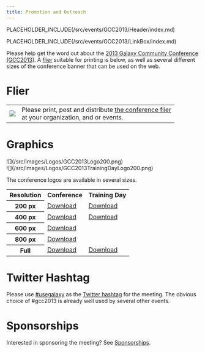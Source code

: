 ```yaml
---
title: Promotion and Outreach
---
```

PLACEHOLDER_INCLUDE(/src/events/GCC2013/Header/index.md)

PLACEHOLDER_INCLUDE(/src/events/GCC2013/LinkBox/index.md)



Please help get the word out about the [2013 Galaxy Community Conference (GCC2013)](/src/events/GCC2013/Promotion//index.md).  A [flier](/src/events/GCC2013/Promotion/index.md#flier) suitable for printing is below, as well as several different sizes of the conference banner that can be used on the web.

# Flier

<table>
  <tr>
    <td style=" border: none;"> <a href='PLACEHOLDER_ATTACHMENT_URL/src/GCC2013Flier.pdf'><img src="/src/events/GCC2013/Promotion/GCC2013FlierThumb.png" /></a> </td>
    <td style=" border: none;"> Please print, post and distribute <a href='PLACEHOLDER_ATTACHMENT_URL/src/GCC2013Flier.pdf'>the conference flier</a><br />at your organization, and or events.  </td>
  </tr>
</table>


# Graphics

<div class='right'>![](/src/images/Logos/GCC2013Logo200.png)<br />![](/src/images/Logos/GCC2013TrainingDayLogo200.png)</div>

The conference logos are available in several sizes.

<table>
  <tr class="th" >
    <th> Resolution </th>
    <th> Conference </th>
    <th> Training Day </th>
  </tr>
  <tr>
    <th style=" text-align: center;"> 200 px </th>
    <td> <a href='/src/images/Logos/GCC2013Logo200.png'>Download</a> </td>
    <td> <a href='/src/images/Logos/GCC2013TrainingDayLogo200.png'>Download</a> </td>
  </tr>
  <tr>
    <th style=" text-align: center;"> 400 px </th>
    <td> <a href='/src/images/Logos/GCC2013Logo400.png'>Download</a> </td>
    <td> <a href='/src/images/Logos/GCC2013TrainingDayLogo400.png'>Download</a> </td>
  </tr>
  <tr>
    <th style=" text-align: center;"> 600 px </th>
    <td> <a href='/src/images/Logos/GCC2013Logo600.png'>Download</a> </td>
    <td> </td>
  </tr>
  <tr>
    <th style=" text-align: center;"> 800 px </th>
    <td> <a href='/src/images/Logos/GCC2013Logo800.png'>Download</a> </td>
    <td> </td>
  </tr>
  <tr>
    <th style=" text-align: center;"> Full </th>
    <td> <a href='http://bx.psu.edu/~clements/WikiFiles/GCC2013Logo.png'>Download</a> </td>
    <td> <a href='/src/images/Logos/GCC2013TrainingDayLogo.png'>Download</a> </td>
  </tr>
</table>


# Twitter Hashtag

Please use [#usegalaxy](http://twitter.com/#!/search/%23usegalaxy) as the [Twitter hashtag](/src/GalaxyOnTwitter/index.md) for the meeting.  The obvious choice of #gcc2013 is already well used by several other events.


# Sponsorships

Interested in sponsoring the meeting?  See [Sponsorships](/src/events/GCC2013/Promotion/Sponsorships/index.md).

